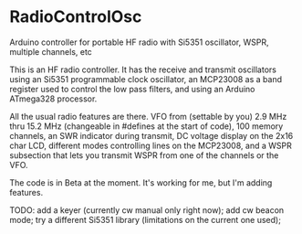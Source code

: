 # RadioControlOsc
Arduino controller for portable HF radio with Si5351 oscillator, WSPR, multiple channels, etc

This is an HF radio controller. It has the receive and transmit oscillators
using an Si5351 programmable clock oscillator, an MCP23008 as a band register
used to control the low pass filters, and using an Arduino ATmega328 processor.

All the usual radio features are there. VFO from (settable by you) 2.9 MHz thru
15.2 MHz (changeable in #defines at the start of code), 100 memory channels, 
an SWR indicator during transmit, DC voltage display on the 2x16 char LCD, different 
modes controlling lines on the MCP23008, and a WSPR subsection that lets you 
transmit WSPR from one of the channels or the VFO.

The code is in Beta at the moment. It's working for me, but I'm adding features.

TODO: 
add a keyer (currently cw manual only right now);
add cw beacon mode;
try a different Si5351 library (limitations on the current one used);



